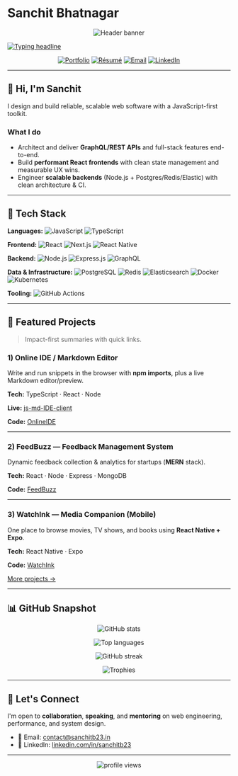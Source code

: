 # Sanchit Bhatnagar

<!-- Banner -->
<p align="center">
  <img src="https://capsule-render.vercel.app/api?type=waving&height=180&section=header&text=Sanchit%20Bhatnagar&fontSize=42&fontAlignY=35&desc=JavaScript%20·%20React%20·%20Node%20·%20GraphQL&descSize=14" alt="Header banner" />
</p>

<!-- Typing headline -->
[![Typing headline](https://readme-typing-svg.demolab.com?size=20&pause=1200&center=true&vCenter=true&width=800&lines=Software+Engineer+%E2%80%A2+Full‑Stack+JavaScript;React+%C2%B7+Node.js+%C2%B7+GraphQL;Performance+Optimization+%7C+Scalable+Backends+%7C+DX+Enthusiast)](https://git.io/typing-svg)

<!-- Primary CTAs -->
<p align="center">
  <a href="https://www.sanchitb23.in/" target="_blank"><img alt="Portfolio" src="https://img.shields.io/badge/Portfolio-1b1f24?style=for-the-badge&logo=vercel&logoColor=white"></a>
  <a href="https://www.sanchitb23.in/resume" target="_blank"><img alt="Résumé" src="https://img.shields.io/badge/R%C3%A9sum%C3%A9-1b1f24?style=for-the-badge&logo=readme&logoColor=white"></a>
  <a href="mailto:contact@sanchitb23.in"><img alt="Email" src="https://img.shields.io/badge/Email-1b1f24?style=for-the-badge&logo=gmail&logoColor=white"></a>
  <a href="https://www.linkedin.com/in/sanchitb23" target="_blank"><img alt="LinkedIn" src="https://img.shields.io/badge/LinkedIn-1b1f24?style=for-the-badge&logo=linkedin&logoColor=white"></a>
</p>

---

## 👋 Hi, I'm Sanchit

I design and build reliable, scalable web software with a JavaScript-first toolkit.

### What I do

- Architect and deliver **GraphQL/REST APIs** and full-stack features end-to-end.
- Build **performant React frontends** with clean state management and measurable UX wins.
- Engineer **scalable backends** (Node.js + Postgres/Redis/Elastic) with clean architecture & CI.

---

## 🧰 Tech Stack

**Languages:**
![JavaScript](https://img.shields.io/badge/JavaScript-222?style=flat&logo=javascript)
![TypeScript](https://img.shields.io/badge/TypeScript-222?style=flat&logo=typescript)

**Frontend:**
![React](https://img.shields.io/badge/React-222?style=flat&logo=react)
![Next.js](https://img.shields.io/badge/Next.js-222?style=flat&logo=next.js)
![React Native](https://img.shields.io/badge/React%20Native-222?style=flat&logo=react)

**Backend:**
![Node.js](https://img.shields.io/badge/Node.js-222?style=flat&logo=node.js)
![Express.js](https://img.shields.io/badge/Express.js-222?style=flat&logo=express)
![GraphQL](https://img.shields.io/badge/GraphQL-222?style=flat&logo=graphql)

**Data & Infrastructure:**
![PostgreSQL](https://img.shields.io/badge/PostgreSQL-222?style=flat&logo=postgresql)
![Redis](https://img.shields.io/badge/Redis-222?style=flat&logo=redis)
![Elasticsearch](https://img.shields.io/badge/Elasticsearch-222?style=flat&logo=elasticsearch)
![Docker](https://img.shields.io/badge/Docker-222?style=flat&logo=docker)
![Kubernetes](https://img.shields.io/badge/Kubernetes-222?style=flat&logo=kubernetes)

**Tooling:**
![GitHub Actions](https://img.shields.io/badge/GitHub%20Actions-222?style=flat&logo=githubactions)

---

## 🚀 Featured Projects

> Impact-first summaries with quick links.

### 1) Online IDE / Markdown Editor

Write and run snippets in the browser with **npm imports**, plus a live Markdown editor/preview.

**Tech:** TypeScript · React · Node

**Live:** [js-md-IDE-client](https://sanchitb23.github.io/js-md-IDE-client/)

**Code:** [OnlineIDE](https://github.com/SanchitB23/OnlineIDE)

---

### 2) FeedBuzz — Feedback Management System

Dynamic feedback collection & analytics for startups (**MERN** stack).

**Tech:** React · Node · Express · MongoDB

**Code:** [FeedBuzz](https://github.com/SanchitB23/FeedBuzz)

---

### 3) WatchInk — Media Companion (Mobile)

One place to browse movies, TV shows, and books using **React Native + Expo**.

**Tech:** React Native · Expo

**Code:** [WatchInk](https://bitbucket.org/SanchitB23/watchink/src/version1.0/)

[More projects →](https://www.sanchitb23.in/#work)

---

## 📊 GitHub Snapshot

<p align="center">
  <img align="center" src="https://github-readme-stats.vercel.app/api?username=SanchitB23&show_icons=true&hide_title=true&theme=transparent" alt="GitHub stats" />
</p>

<p align="center">
  <img align="center" src="https://github-readme-stats.vercel.app/api/top-langs/?username=SanchitB23&layout=compact&theme=transparent" alt="Top languages" />
</p>

<p align="center">
  <img align="center" src="https://streak-stats.demolab.com?user=SanchitB23&theme=transparent" alt="GitHub streak" />
</p>

<p align="center">
  <img align="center" src="https://github-profile-trophy-ou5r1wvbk-ryo-ma-s-team.vercel.app/?username=SanchitB23&no-frame=true&no-bg=true&row=1&column=6&theme=algolia" alt="Trophies"/>
</p>

---

## 🤝 Let's Connect

I'm open to **collaboration**, **speaking**, and **mentoring** on web engineering, performance, and system design.

- 📧 Email: [contact@sanchitb23.in](mailto:contact@sanchitb23.in)
- 🔗 LinkedIn: [linkedin.com/in/sanchitb23](https://www.linkedin.com/in/sanchitb23)

---

<p align="center">
  <img src="https://komarev.com/ghpvc/?username=SanchitB23&style=flat&label=Profile+Views" alt="profile views"/>
</p>
